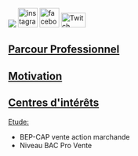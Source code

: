    
  <head>
       <p><img src= "https://image-uniservice.linternaute.com/image/150/1389758640/11742809.jpg">          
          <a href="https://www.instagram.com/azekiell/">
<img width="40" height="40" src="https://png2.kisspng.com/sh/b8ff31f7ef359b1dec68c15d36d24758/L0KzQYi4UsE3N2g4TZGAYUO4RYWCVvE3OZY6TZCCNEW1SIKCVsE2OWQ5TKYAMEK5SIG7TwBvbz==/5a355496a61e55.7452819615134445026804.png" alt="instagram"></a>
          <a href="https://www.facebook.com/beauvallet.julien">
<img width="40" height="40" src="https://png2.kisspng.com/sh/e231742347c203d1df0b648f783d0d44/L0KzQYm3V8E2N6ZrgZH0aYP2gLBuTfxwb5Cye9H2cIX3dcO0ifNwdqQyftNsZXLyf7y0gBxqeF5miuY2c4TkfLr1TcVjPJNoSNg5Y3HmRIG3TsUzO2Y3TKI8MUW2QYeCUcI1QGk4SKc3cH7q/kisspng-logo-computer-icons-facebook-clip-art-stalin-5b4bc0f0cac400.5235240315316912488305.png" alt="facebook"></a>
          <a href="https://www.twitch.tv/djub0otv">
<img width="50" height="30"
src="https://icon-library.net//images/twitch-icon-png/twitch-icon-png-0.jpg" alt="Twitch"></a></p>
    
   <nav>
    <h2><a href=" https://djubo.github.io/Parcour-Professionnel/.">Parcour Professionnel</a></h2>
    <h2><a href="https://djubo.github.io/Motivation/">Motivation</a></h2>
    <h2><a href="https://djubo.github.io/Centres-d-interets/">Centres d'intérêts</a></h2>    
   </nav>
     
    
  </head>
  
  
  <body>  
   <span style="text-decoration: underline;">Etude:</span>
       <ul>
         <li>BEP-CAP vente action marchande</li>
         <li>Niveau BAC Pro Vente</li>
       </ul>
  
   
  
   
  
   
 
    
    
    
   
    
    
    
    
    
    
    
    
    
    
    
  


